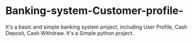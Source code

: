 # Banking-system-Customer-profile-
It's a basic and simple banking system project, including User Profile, Cash Deposit, Cash Withdraw. It's a Simple python project.
